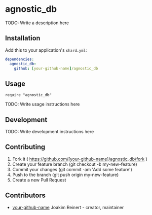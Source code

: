 # agnostic_db

TODO: Write a description here

## Installation


Add this to your application's `shard.yml`:

```yaml
dependencies:
  agnostic_db:
    github: [your-github-name]/agnostic_db
```


## Usage


```crystal
require "agnostic_db"
```


TODO: Write usage instructions here

## Development

TODO: Write development instructions here

## Contributing

1. Fork it ( https://github.com/[your-github-name]/agnostic_db/fork )
2. Create your feature branch (git checkout -b my-new-feature)
3. Commit your changes (git commit -am 'Add some feature')
4. Push to the branch (git push origin my-new-feature)
5. Create a new Pull Request

## Contributors

- [your-github-name](https://github.com/[your-github-name]) Joakim Reinert - creator, maintainer
